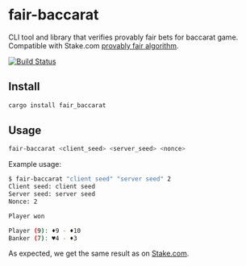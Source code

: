 # fair-baccarat

CLI tool and library that verifies provably fair bets for baccarat game. Compatible with Stake.com [provably fair algorithm](https://stake.com/casino/games/baccarat?clientSeed=client%20seed&game=baccarat&modal=verify&nonce=2&serverSeed=server%20seed).

[![Build Status](https://travis-ci.org/lucasholder/fair-baccarat.svg?branch=master)](https://travis-ci.org/lucasholder/fair-baccarat)

## Install

```bash
cargo install fair_baccarat
```

## Usage

```bash
fair-baccarat <client_seed> <server_seed> <nonce>
```

Example usage:

```bash
$ fair-baccarat "client seed" "server seed" 2
Client seed: client seed
Server seed: server seed
Nonce: 2

Player won

Player (9): ♦9 - ♦10
Banker (7): ♥4 - ♦3
```

As expected, we get the same result as on
[Stake.com](https://stake.com/casino/games/baccarat?clientSeed=client%20seed&game=baccarat&modal=verify&nonce=2&serverSeed=server%20seed).
